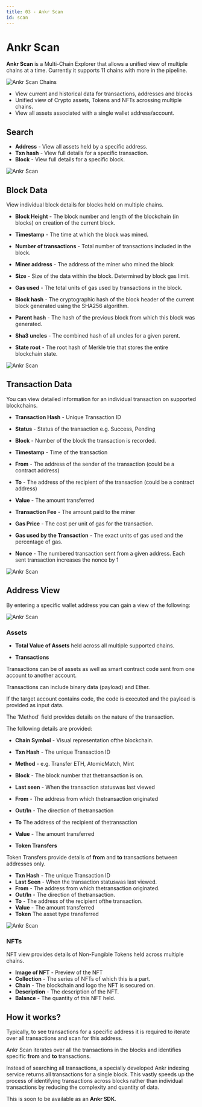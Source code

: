 ```yaml
---
title: 03 - Ankr Scan
id: scan
---
```


# Ankr Scan

**Ankr Scan** is a Multi-Chain Explorer that allows a unified view of multiple chains at a time. Currently it supports 11 chains with more in the pipeline. 

![Ankr Scan Chains](@site/static/img/ankr-scan-chains.png)

* View current and historical data for transactions, addresses and blocks 
* Unified view of Crypto assets, Tokens and NFTs acrossing multiple chains.
* View all assets associated with a single wallet address/account.  

## Search 

- **Address** - View all assets held by a specific address.
- **Txn hash** - View full details for a specific transaction.
- **Block** - View full details for a specific block.

![Ankr Scan](@site/static/img/ankr-scan.png)

## Block Data

View individual block details for blocks held on multiple chains.

- **Block Height** - The block number and length of the blockchain (in blocks) on creation of the current block.

- **Timestamp** -  The time at which the block was mined.

- **Number of transactions** - Total number of transactions included in the block.

- **Miner address** - The address of the miner who mined the block

- **Size** - Size of the data within the block. Determined by block gas limit.

- **Gas used** - The total units of gas used by transactions in the block.

- **Block hash** - The cryptographic hash of the block header of the current block generated using the SHA256 algorithm.

- **Parent hash** - The hash of the previous block from which this block was generated.

- **Sha3 uncles** - The combined hash of all uncles for a given parent.

- **State root** - The root hash of Merkle trie that stores the entire blockchain state.

![Ankr Scan](@site/static/img/blockview-scan.png)

## Transaction Data

You can view detailed information for an individual transaction on supported blockchains.

- **Transaction Hash** - Unique Transaction ID

- **Status** - Status of the transaction e.g. Success, Pending

- **Block** - Number of the block the transaction is recorded.

- **Timestamp** - Time of the transaction

- **From** - The address of the sender of the transaction (could be a contract address)

- **To** - The address of the recipient  of the transaction (could be a contract address)

- **Value** - The amount transferred

- **Transaction Fee** - The amount paid to the miner

- **Gas Price** - The cost per unit of gas for the transaction. 

- **Gas used by the Transaction** - The exact units of gas used and the percentage of gas.

- **Nonce** - The numbered transaction sent from a given address. Each sent transaction increases the nonce by 1

![Ankr Scan](@site/static/img/tx-data-scan.png)

## Address View

By entering a specific wallet address you can gain a view of the following:

![Ankr Scan](@site/static/img/tx-data-scan.png)

### Assets

- **Total Value of Assets** held across all multiple supported chains.

- **Transactions**

Transactions can be of assets as well as smart contract code sent from one account to another account. 

Transactions can include binary data (payload) and Ether.

If the target account contains code, the code is executed and the payload is provided as input data. 

The 'Method' field provides details on the nature of the transaction. 

The following details are provided:
- **Chain Symbol** - Visual representation ofthe blockchain. 
- **Txn Hash** - The unique Transaction ID
- **Method** - e.g. Transfer ETH, AtomicMatch, Mint
- **Block** - The block number that thetransaction is on. 
- **Last seen** - When the transaction statuswas last viewed
- **From** - The address from which thetransaction originated
- **Out/In** - The direction of thetransaction
- **To** The address of the recipient of thetransaction
- **Value** - The amount transferred

- **Token Transfers**

Token Transfers provide details of **from** and **to** transactions between addresses only.

- **Txn Hash** - The unique Transaction ID
- **Last Seen** - When the transaction statuswas last viewed.
- **From** - The address from which thetransaction originated.
- **Out/In** - The direction of thetransaction.
- **To** - The address of the recipient ofthe transaction.
- **Value** - The amount transferred
- **Token** The asset type transferred

![Ankr Scan](@site/static/img/assets-view-scan.png)

### NFTs

NFT view provides details of Non-Fungible Tokens held across multiple chains.

- **Image of NFT** - Preview of the NFT
- **Collection** - The series of NFTs of which this is a part.
- **Chain** - The blockchain and logo the NFT is secured on.
- **Description** - The description of the NFT.
- **Balance** - The quantity of this NFT held. 


## How it works?

Typically, to see transactions for a specific address it is required to iterate over all transactions and scan for this address. 

Ankr Scan iterates over all the transactions in the blocks and identifies specific **from** and **to** transactions. 

Instead of searching all transactions, a specially developed Ankr indexing service returns all transactions for a single block. This vastly speeds up the process of identifying transactions across blocks rather than individual transactions by reducing the complexity and quantity of data. 

This is soon to be available as an **Ankr SDK**. 






